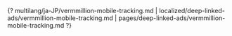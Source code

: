 {? multilang/ja-JP/vermmillion-mobile-tracking.md | localized/deep-linked-ads/vermmillion-mobile-tracking.md | pages/deep-linked-ads/vermmillion-mobile-tracking.md ?}
